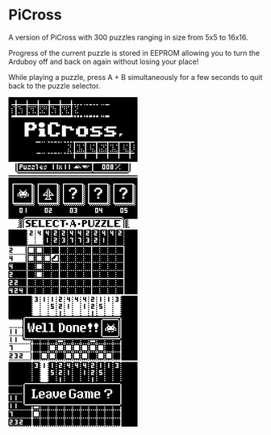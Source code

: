 # PiCross
A version of PiCross with 300 puzzles ranging in size from 5x5 to 16x16.

Progress of the current puzzle is stored in EEPROM allowing you to turn the Arduboy off and back on again without losing your place!

While playing a puzzle, press A + B simultaneously for a few seconds to quit back to the puzzle selector.

<img src="/distributable/Screenshot_01.png" data-canonical-src="/distributable/Screenshot_01.png" width="256" /> 
<img src="/distributable/Screenshot_02.png" data-canonical-src="/distributable/Screenshot_02.png" width="256" /> 
<img src="/distributable/Screenshot_04.png" data-canonical-src="/distributable/Screenshot_04.png" width="256" /> 
<img src="/distributable/Screenshot_05.png" data-canonical-src="/distributable/Screenshot_05.png" width="256" /> 
<img src="/distributable/Screenshot_06.png" data-canonical-src="/distributable/Screenshot_06.png" width="256" /> 

